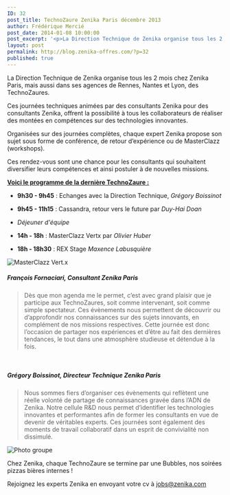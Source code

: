 ```yaml
---
ID: 32
post_title: TechnoZaure Zenika Paris décembre 2013
author: Frédérique Mercié
post_date: 2014-01-08 10:00:00
post_excerpt: '<p>La Direction Technique de Zenika organise tous les 2 mois chez Zenika Paris, mais aussi dans ses agences de Rennes, Nantes et Lyon, des TechnoZaures.</p>'
layout: post
permalink: http://blog.zenika-offres.com/?p=32
published: true
---
```

<p>La Direction Technique de Zenika organise tous les 2 mois chez Zenika Paris, mais aussi dans ses agences de Rennes, Nantes et Lyon, des TechnoZaures.</p>
<!--more-->
<p>Ces journées techniques animées par des consultants Zenika pour des consultants Zenika, offrent la possibilité à tous les collaborateurs de réaliser des montées en compétences sur des technologies innovantes.</p> <p>Organisées sur des journées complètes, chaque expert Zenika propose son sujet sous forme de conférence, de retour d’expérience ou de MasterClazz (workshops).</p> <p>Ces rendez-vous sont une chance pour les consultants qui souhaitent diversifier leurs compétences et ainsi postuler à de nouvelles missions.</p> <p><ins><strong>Voici le programme de la dernière TechnoZaure :</strong></ins><br /></p> <ul> <li><strong>9h30 - 9h45</strong>&nbsp;: Echanges avec la Direction Technique,<em> Grégory Boissinot</em><br /></li> </ul> <ul> <li><strong>9h45 - 11h15</strong>&nbsp;: Cassandra, retour vers le future par <em>Duy-Hai Doan</em><br /></li> </ul> <ul> <li><em>Déjeuner d'équipe</em><br /></li> </ul> <ul> <li><strong>14h - 18h</strong>&nbsp;: MasterClazz Vertx par <em>Olivier Huber</em><br /></li> </ul> <ul> <li><strong>18h - 18h30</strong>&nbsp;: REX Stage <em>Maxence Labusquière</em><br /></li> </ul> <p><img src="/wp-content/uploads/2015/07/.photo_1_m.jpg" alt="MasterClazz Vert.x" style="display:block; margin:0 auto;" title="MasterClazz Vert.x" /></p> <h5>François Fornaciari, Consultant Zenika Paris<br /></h5> <blockquote><p>Dès que mon agenda me le permet, c’est avec grand plaisir que je participe aux TechnoZaures, soit comme intervenant, soit comme simple spectateur. Ces évènements nous permettent de découvrir ou d’approfondir nos connaissances sur des sujets innovants, en complément de nos missions respectives. Cette journée est donc l’occasion de partager nos expériences et d’être au fait des dernières tendances, le tout dans une atmosphère studieuse et détendue à la fois.<br /></p></blockquote> <p><br /></p> <h5>Grégory Boissinot, Directeur Technique Zenika Paris<br /></h5> <blockquote><p>Nous sommes fiers d’organiser ces évènements qui reflètent une réelle volonté de partage de connaissances gravée dans l’ADN de Zenika. Notre cellule R&amp;D nous permet d’identifier les technologies innovantes et performantes afin de former les consultants en vue de devenir de véritables experts. Ces journées sont également des moments de travail collaboratif dans un esprit de convivialité non dissimulé.<br /></p></blockquote> <p><img src="/wp-content/uploads/2015/07/.Bubble2013-12-groupe03__Copie_en_conflit_de_Christophe_Addinquy_2013-12-17__m.jpg" alt="Photo groupe" style="display:block; margin:0 auto;" title="Photo groupe" /></p> <p>Chez Zenika, chaque TechnoZaure se termine par une Bubbles, nos soirées pizzas bières internes&nbsp;!</p> <p>Rejoignez les experts Zenika en envoyant votre cv à <a href="mailto:%6a%6f%62%73%40%7a%65%6e%69%6b%61%2e%63%6f%6d">jobs@zenika.com</a></p>